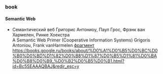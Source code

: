 ### book
#### Semantic Web 
- Семантический веб Григорис Антониоу, Паул Грос, Фрэнк ван Хармелен, Ринке Хоекстра  
A Semantic Web Primer (Cooperative Information Systems) Grigoris Antoniou, Frank vanHarmelen [фрагмент](https://content.e-bookshelf.de/media/reading/L-23447088-5750c7709b.pdf)
https://books.google.ru/books/about/%D0%A1%D0%B5%D0%BC%D0%B0%D0%BD%D1%82%D0%B8%D1%87%D0%B5%D1%81%D0%BA%D0%B8%D0%B9_%D0%B2%D0%B5%D0%B1.html?id=Bc5SEAAAQBAJ&redir_esc=y

